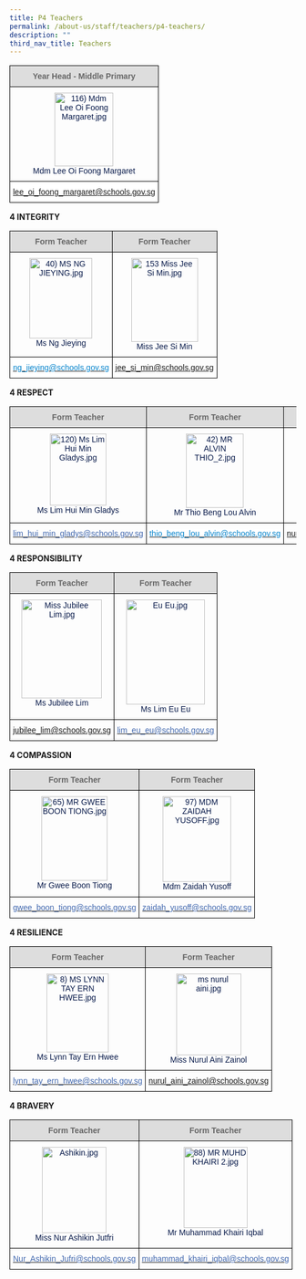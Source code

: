 ```yaml
---
title: P4 Teachers
permalink: /about-us/staff/teachers/p4-teachers/
description: ""
third_nav_title: Teachers
---
```

<style type="text/css">
.tg  {border-collapse:collapse;border-spacing:0;}
.tg td{border-color:black;border-style:solid;border-width:1px;font-family:Arial, sans-serif;font-size:14px;
  overflow:hidden;padding:10px 5px;word-break:normal;}
.tg th{border-color:black;border-style:solid;border-width:1px;font-family:Arial, sans-serif;font-size:14px;
  font-weight:normal;overflow:hidden;padding:10px 5px;word-break:normal;}
.tg .tg-hp8w{color:#081A4A;text-align:center;vertical-align:top}
.tg .tg-a4yv{background-color:#DDD;color:#666;font-weight:bold;text-align:center;vertical-align:top}
.tg .tg-0bqx{background-color:#FFF;color:#0B5394;text-align:center;vertical-align:top}
</style>
<table class="tg">
<thead>
  <tr>
    <th class="tg-a4yv"><span style="color:#666"> Year Head - Middle Primary</span></th>
  </tr>
</thead>
<tbody>
  <tr>
    <td class="tg-hp8w"><img src="https://bedokgreenpri.moe.edu.sg/qql/slot/u204/2020%20Our%20People%20_Photos/116)%20Mdm%20Lee%20Oi%20Foong%20Margaret.jpg" alt="116) Mdm Lee Oi Foong Margaret.jpg" width="103" height="129"><br>Mdm Lee Oi Foong Margaret</td>
  </tr>
  <tr>
    <td class="tg-0bqx"><a href="mailto:lee_oi_foong_margaret@schools.gov.sg"><span style="background-color:#FFF">lee_oi_foong_margaret@schools.gov.sg</span></a></td>
  </tr>
</tbody>
</table>

**4 INTEGRITY**

<style type="text/css">
.tg  {border-collapse:collapse;border-spacing:0;}
.tg td{border-color:black;border-style:solid;border-width:1px;font-family:Arial, sans-serif;font-size:14px;
  overflow:hidden;padding:10px 5px;word-break:normal;}
.tg th{border-color:black;border-style:solid;border-width:1px;font-family:Arial, sans-serif;font-size:14px;
  font-weight:normal;overflow:hidden;padding:10px 5px;word-break:normal;}
.tg .tg-hp8w{color:#081A4A;text-align:center;vertical-align:top}
.tg .tg-a4yv{background-color:#DDD;color:#666;font-weight:bold;text-align:center;vertical-align:top}
.tg .tg-nl4o{background-color:#FFF;color:#0382CB;text-align:center;vertical-align:top}
.tg .tg-8k3w{color:#4067AE;text-align:center;vertical-align:top}
</style>
<table class="tg">
<thead>
  <tr>
    <th class="tg-a4yv">Form Teacher</th>
    <th class="tg-a4yv">Form Teacher </th>
  </tr>
</thead>
<tbody>
  <tr>
    <td class="tg-hp8w"><img src="https://bedokgreenpri.moe.edu.sg/qql/slot/u204/2020%20Our%20People%20_Photos/2020%20Key%20Personnel/40)%20MS%20NG%20JIEYING.jpg" alt="40) MS NG JIEYING.jpg" width="110" height="141"><br>Ms Ng Jieying</td>
    <td class="tg-hp8w"><img src="https://bedokgreenpri.moe.edu.sg/qql/slot/u204/2021%20Our%20People%20Photos/153%20Miss%20Jee%20Si%20Min.jpg" alt="153 Miss Jee Si Min.jpg" width="117" height="147"><br>Miss Jee Si Min<br></td>
  </tr>
  <tr>
    <td class="tg-nl4o"><a href="mailto:ng_jieying@schools.gov.sg"><span style="text-decoration:none;color:#0382CB;background-color:#FFF">ng_jieying@schools.gov.sg</span></a></td>
    <td class="tg-8k3w"><a href="mailto:jee_si_min@schools.gov.sg">jee_si_min@schools.gov.sg</a> </td>
  </tr>
</tbody>
</table>

**4 RESPECT**

<style type="text/css">
.tg  {border-collapse:collapse;border-spacing:0;}
.tg td{border-color:black;border-style:solid;border-width:1px;font-family:Arial, sans-serif;font-size:14px;
  overflow:hidden;padding:10px 5px;word-break:normal;}
.tg th{border-color:black;border-style:solid;border-width:1px;font-family:Arial, sans-serif;font-size:14px;
  font-weight:normal;overflow:hidden;padding:10px 5px;word-break:normal;}
.tg .tg-hp8w{color:#081A4A;text-align:center;vertical-align:top}
.tg .tg-a4yv{background-color:#DDD;color:#666;font-weight:bold;text-align:center;vertical-align:top}
.tg .tg-8k3w{color:#4067AE;text-align:center;vertical-align:top}
</style>
<table class="tg">
<thead>
  <tr>
    <th class="tg-a4yv">Form Teacher</th>
    <th class="tg-a4yv"> Form Teacher </th>
    <th class="tg-a4yv"> Form Teacher</th>
  </tr>
</thead>
<tbody>
  <tr>
    <td class="tg-hp8w"><img src="https://bedokgreenpri.moe.edu.sg/qql/slot/u204/2020%20Our%20People%20_Photos/120)%20Ms%20Lim%20Hui%20Min%20Gladys.jpg" alt="120) Ms Lim Hui Min Gladys.jpg" width="99" height="126"><br>Ms Lim Hui Min Gladys</td>
    <td class="tg-hp8w"><img src="https://bedokgreenpri.moe.edu.sg/qql/slot/u204/2020%20Our%20People%20_Photos/42)%20MR%20ALVIN%20THIO_2.jpg" alt="42) MR ALVIN THIO_2.jpg" width="101" height="130"><br>Mr Thio Beng Lou Alvin</td>
    <td class="tg-hp8w"><img src="https://bedokgreenpri.moe.edu.sg/qql/slot/u204/2021%20Our%20People%20Photos/mdm%20nurhana.jpg" alt="mdm nurhana.jpg" width="102" height="126"><br>Ms Nurhana Hafiz</td>
  </tr>
  <tr>
    <td class="tg-8k3w"><a href="mailto:lim_hui_min_gladys@schools.gov.sg"><span style="text-decoration:none;color:#4067AE">lim_hui_min_gladys@schools.gov.sg</span></a><br></td>
    <td class="tg-hp8w"> <a href="mailto:ng_jieying@schools.gov.sg"><span style="text-decoration:none;color:#0382CB;background-color:#FFF"> thio_beng_lou_alvin@schools.gov.sg</span></a><br></td>
    <td class="tg-8k3w"><a href="mailto:nurhana_hafiz@schools.gov.sg">nurhana_hafiz@schools.gov.sg</a></td>
  </tr>
</tbody>
</table>

**4 RESPONSIBILITY**

<style type="text/css">
.tg  {border-collapse:collapse;border-spacing:0;}
.tg td{border-color:black;border-style:solid;border-width:1px;font-family:Arial, sans-serif;font-size:14px;
  overflow:hidden;padding:10px 5px;word-break:normal;}
.tg th{border-color:black;border-style:solid;border-width:1px;font-family:Arial, sans-serif;font-size:14px;
  font-weight:normal;overflow:hidden;padding:10px 5px;word-break:normal;}
.tg .tg-hp8w{color:#081A4A;text-align:center;vertical-align:top}
.tg .tg-a4yv{background-color:#DDD;color:#666;font-weight:bold;text-align:center;vertical-align:top}
.tg .tg-8k3w{color:#4067AE;text-align:center;vertical-align:top}
</style>
<table class="tg">
<thead>
  <tr>
    <th class="tg-a4yv">Form Teacher</th>
    <th class="tg-a4yv">Form Teacher </th>
  </tr>
</thead>
<tbody>
  <tr>
    <td class="tg-hp8w"><img src="https://bedokgreenpri.moe.edu.sg/qql/slot/u204/2020%20Our%20People%20_Photos/Miss%20Jubilee%20Lim.jpg" alt="Miss Jubilee Lim.jpg" width="141" height="173"><br>Ms Jubilee Lim<br></td>
    <td class="tg-hp8w"><img src="https://bedokgreenpri.moe.edu.sg/qql/slot/u204/2022%20Staff/Eu%20Eu.jpg" alt="Eu Eu.jpg" width="138" height="184"><br>Ms Lim Eu Eu</td>
  </tr>
  <tr>
    <td class="tg-8k3w"><a href="mailto:jubilee_lim@schools.gov.sg">jubilee_lim@schools.gov.sg</a></td>
    <td class="tg-8k3w"><a href="mailto:lim_eu_eu@schools.gov.sg"><span style="text-decoration:none;color:#4067AE">lim_eu_eu@schools.gov.sg</span></a></td>
  </tr>
</tbody>
</table>

**4 COMPASSION**

<style type="text/css">
.tg  {border-collapse:collapse;border-spacing:0;}
.tg td{border-color:black;border-style:solid;border-width:1px;font-family:Arial, sans-serif;font-size:14px;
  overflow:hidden;padding:10px 5px;word-break:normal;}
.tg th{border-color:black;border-style:solid;border-width:1px;font-family:Arial, sans-serif;font-size:14px;
  font-weight:normal;overflow:hidden;padding:10px 5px;word-break:normal;}
.tg .tg-hp8w{color:#081A4A;text-align:center;vertical-align:top}
.tg .tg-a4yv{background-color:#DDD;color:#666;font-weight:bold;text-align:center;vertical-align:top}
.tg .tg-8k3w{color:#4067AE;text-align:center;vertical-align:top}
</style>
<table class="tg">
<thead>
  <tr>
    <th class="tg-a4yv">Form Teacher</th>
    <th class="tg-a4yv"> Form Teacher</th>
  </tr>
</thead>
<tbody>
  <tr>
    <td class="tg-hp8w"><img src="https://bedokgreenpri.moe.edu.sg/qql/slot/u204/2020%20Our%20People%20_Photos/65)%20MR%20GWEE%20BOON%20TIONG.jpg" alt="65) MR GWEE BOON TIONG.jpg" width="116" height="148"><br>Mr Gwee Boon Tiong</td>
    <td class="tg-hp8w"><img src="https://bedokgreenpri.moe.edu.sg/qql/slot/u204/2020%20Our%20People%20_Photos/97)%20MDM%20ZAIDAH%20YUSOFF.jpg" alt="97) MDM ZAIDAH YUSOFF.jpg" width="120" height="150"><br>Mdm Zaidah Yusoff</td>
  </tr>
  <tr>
    <td class="tg-8k3w"><a href="mailto:gwee_boon_tiong@schools.gov.sg"><span style="text-decoration:none;color:#4067AE">gwee_boon_tiong@schools.gov.sg</span></a><br></td>
    <td class="tg-8k3w"><a href="mailto:zaidah_yusoff@schools.gov.sg"><span style="text-decoration:none;color:#4067AE">zaidah_yusoff@schools.gov.sg</span></a></td>
  </tr>
</tbody>
</table>

**4 RESILIENCE**

<style type="text/css">
.tg  {border-collapse:collapse;border-spacing:0;}
.tg td{border-color:black;border-style:solid;border-width:1px;font-family:Arial, sans-serif;font-size:14px;
  overflow:hidden;padding:10px 5px;word-break:normal;}
.tg th{border-color:black;border-style:solid;border-width:1px;font-family:Arial, sans-serif;font-size:14px;
  font-weight:normal;overflow:hidden;padding:10px 5px;word-break:normal;}
.tg .tg-hp8w{color:#081A4A;text-align:center;vertical-align:top}
.tg .tg-a4yv{background-color:#DDD;color:#666;font-weight:bold;text-align:center;vertical-align:top}
.tg .tg-8k3w{color:#4067AE;text-align:center;vertical-align:top}
</style>
<table class="tg">
<thead>
  <tr>
    <th class="tg-a4yv">Form Teacher</th>
    <th class="tg-a4yv">Form Teacher</th>
  </tr>
</thead>
<tbody>
  <tr>
    <td class="tg-hp8w"><img src="https://bedokgreenpri.moe.edu.sg/qql/slot/u204/2020%20Our%20People%20_Photos/8)%20MS%20LYNN%20TAY%20ERN%20HWEE.jpg" alt="8) MS LYNN TAY ERN HWEE.jpg" width="109" height="138"><br>Ms Lynn Tay Ern Hwee</td>
    <td class="tg-hp8w"><img src="https://bedokgreenpri.moe.edu.sg/qql/slot/u204/2021%20Our%20People%20Photos/ms%20nurul%20aini.jpg" alt="ms nurul aini.jpg" width="114" height="143"><br>Miss Nurul Aini Zainol</td>
  </tr>
  <tr>
    <td class="tg-8k3w"><a href="mailto:lynn_tay_ern_hwee@schools.gov.sg"><span style="text-decoration:none;color:#4067AE">lynn_tay_ern_hwee@schools.gov.sg</span></a><br></td>
    <td class="tg-8k3w"><a href="mailto:nurul_aini_zainol@schools.gov.sg">nurul_aini_zainol@schools.gov.sg</a></td>
  </tr>
</tbody>
</table>

**4 BRAVERY**

<style type="text/css">
.tg  {border-collapse:collapse;border-spacing:0;}
.tg td{border-color:black;border-style:solid;border-width:1px;font-family:Arial, sans-serif;font-size:14px;
  overflow:hidden;padding:10px 5px;word-break:normal;}
.tg th{border-color:black;border-style:solid;border-width:1px;font-family:Arial, sans-serif;font-size:14px;
  font-weight:normal;overflow:hidden;padding:10px 5px;word-break:normal;}
.tg .tg-hp8w{color:#081A4A;text-align:center;vertical-align:top}
.tg .tg-a4yv{background-color:#DDD;color:#666;font-weight:bold;text-align:center;vertical-align:top}
.tg .tg-8k3w{color:#4067AE;text-align:center;vertical-align:top}
</style>
<table class="tg">
<thead>
  <tr>
    <th class="tg-a4yv">Form Teacher</th>
    <th class="tg-a4yv">Form Teacher</th>
  </tr>
</thead>
<tbody>
  <tr>
    <td class="tg-hp8w"><img src="https://bedokgreenpri.moe.edu.sg/qql/slot/u204/2022%20Staff/Ashikin.jpg" alt="Ashikin.jpg" width="113" height="151"><br>Miss Nur Ashikin Jutfri<br></td>
    <td class="tg-hp8w"><img src="https://bedokgreenpri.moe.edu.sg/qql/slot/u204/2020%20Our%20People%20_Photos/88)%20MR%20MUHD%20KHAIRI%202.jpg" alt="88) MR MUHD KHAIRI 2.jpg" width="112" height="142"><br>Mr Muhammad Khairi Iqbal</td>
  </tr>
  <tr>
    <td class="tg-8k3w"><a href="mailto:Nur_Ashikin_Jufri@schools.gov.sg"><span style="text-decoration:none;color:#4067AE">Nur_Ashikin_Jufri@schools.gov.sg</span></a><br></td>
    <td class="tg-8k3w"><a href="mailto:muhammad_khairi_iqbal@schools.gov.sg"><span style="text-decoration:none;color:#4067AE">muhammad_khairi_iqbal@schools.gov.sg</span></a></td>
  </tr>
</tbody>
</table>